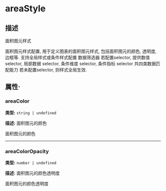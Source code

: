 # areaStyle
## 描述
面积图元样式

面积图元样式配置, 用于定义图表的面积图元样式, 包括面积图元的颜色, 透明度, 边框等.
支持全局样式或条件样式配置
数据筛选器
若配置selector, 提供数值 selector, 局部数据 selector, 条件维度 selector, 条件指标 selector 共四类数据匹配能力
若未配置selector, 则样式全局生效.


## 属性·

### areaColor

**类型:** `string | undefined`

**描述:**
面积图元的颜色

面积图元的颜色

---

### areaColorOpacity

**类型:** `number | undefined`

**描述:**
面积图元的颜色透明度

面积图元的颜色透明度
